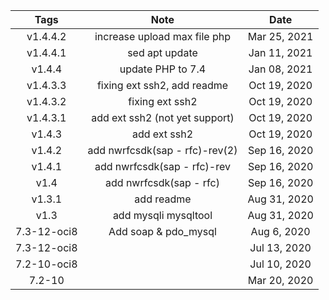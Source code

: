 | Tags     | Note     |Date
| :----------: | :----------: | :----------: |
| v1.4.4.2 | increase upload max file php  |Mar 25, 2021|
| v1.4.4.1 | sed apt update  |Jan 11, 2021|
| v1.4.4 | update PHP to 7.4  |Jan 08, 2021|
| v1.4.3.3 | fixing ext ssh2, add readme  |Oct 19, 2020|
| v1.4.3.2 | fixing ext ssh2  |Oct 19, 2020|
| v1.4.3.1 | add ext ssh2 (not yet support)  |Oct 19, 2020|
| v1.4.3 | add ext ssh2  |Oct 19, 2020|
| v1.4.2 | add nwrfcsdk(sap - rfc)-rev(2)  |Sep 16, 2020|
| v1.4.1 | add nwrfcsdk(sap - rfc)-rev  |Sep 16, 2020|
| v1.4 | add nwrfcsdk(sap - rfc)  |Sep 16, 2020|
| v1.3.1 | add readme  |Aug 31, 2020|
| v1.3 | add mysqli mysqltool  |Aug 31, 2020|
| 7.3-12-oci8   |Add soap & pdo_mysql|Aug 6, 2020|
| 7.3-12-oci8   ||Jul 13, 2020|
| 7.2-10-oci8   ||Jul 10, 2020|
| 7.2-10   ||Mar 20, 2020|

